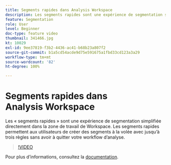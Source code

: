 ```yaml
---
title: Segments rapides dans Analysis Workspace
description: Les segments rapides sont une expérience de segmentation simplifiée directement dans la zone de travail de Workspace. Les segments rapides permettent aux utilisateurs de créer des segments à la volée avec jusqu’à trois règles sans avoir à quitter votre workflow d’analyse.
feature: Segmentation
role: User
level: Beginner
doc-type: feature video
thumbnail: 341466.jpg
kt: 10029
exl-id: 9ee37819-f3b2-4436-ac41-b68b23a807f2
source-git-commit: b1a5cd54acde9d75e591675a1fbd33cd123a3a29
workflow-type: tm+mt
source-wordcount: '82'
ht-degree: 100%

---
```


# Segments rapides dans Analysis Workspace

Les « segments rapides » sont une expérience de segmentation simplifiée directement dans la zone de travail de Workspace. Les segments rapides permettent aux utilisateurs de créer des segments à la volée avec jusqu’à trois règles sans avoir à quitter votre workflow d’analyse.

>[!VIDEO](https://video.tv.adobe.com/v/345337/?quality=12&learn=on&captions=fre_fr)

Pour plus dʼinformations, consultez la [documentation](https://experienceleague.adobe.com/docs/analytics/analyze/analysis-workspace/components/segments/quick-segments.html?lang=fr).
